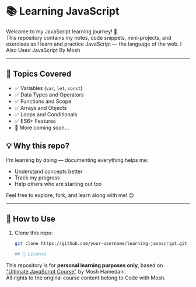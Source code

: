 

# 📚 Learning JavaScript

Welcome to my JavaScript learning journey! 🚀  
This repository contains my notes, code snippets, mini-projects, and exercises as I learn and practice JavaScript — the language of the web. I Also Used JavaScript By Mosh 

---
## 🧠 Topics Covered

- ✅ Variables (`var`, `let`, `const`)
- ✅ Data Types and Operators
- ✅ Functions and Scope
- ✅ Arrays and Objects
- ✅ Loops and Conditionals
- ✅ ES6+ Features
- 🚧 More coming soon...

## 💡 Why this repo?

I'm learning by doing — documenting everything helps me:
- Understand concepts better
- Track my progress
- Help others who are starting out too

Feel free to explore, fork, and learn along with me! 😊

---

## 📌 How to Use

1. Clone this repo:
   ```bash
   git clone https://github.com/your-username/learning-javascript.git

   ## 📜 License

This repository is for **personal learning purposes only**, based on  
["Ultimate JavaScript Course"](https://codewithmosh.com) by Mosh Hamedani.  
All rights to the original course content belong to Code with Mosh.

